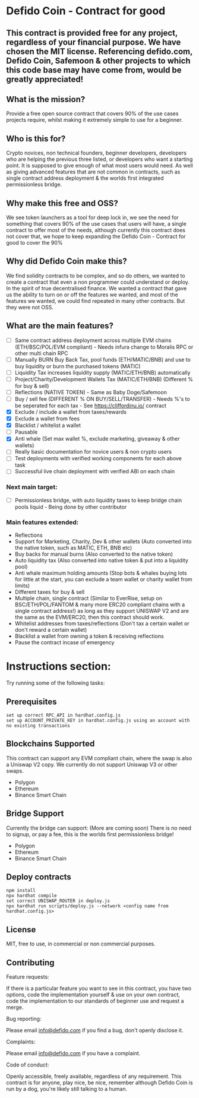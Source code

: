 # Defido Coin - Contract for good
## This contract is provided free for any project, regardless of your financial purpose. We have chosen the MIT license. Referencing defido.com, Defido Coin, Safemoon & other projects to which this code base may have come from, would be greatly appreciated!

## What is the mission?

Provide a free open source contract that covers 90% of the use cases projects require, whilst making it extremely simple to use for a beginner.

## Who is this for? 

Crypto novices, non technical founders, beginner developers, developers who are helping the previous three listed, or developers who want a starting point. It is supposed to give enough of what most users would need. As well as giving advanced features that are not common in contracts, such as single contract address deployment & the worlds first integrated permissionless bridge. 

## Why make this free and OSS?

We see token launchers as a tool for deep lock in, we see the need for something that covers 90% of the use cases that users will have, a single contract to offer most of the needs, although currently this contract does not cover that, we hope to keep expanding the Defido Coin - Contract for good to cover the 90%

## Why did Defido Coin make this?

We find solidity contracts to be complex, and so do others, we wanted to create a contract that even a non programmer could understand or deploy. In the spirit of true decentralised finance. We wanted a contract that gave us the ability to turn on or off the features we wanted, and most of the features we wanted, we could find repeated in many other contracts. But they were not OSS.

## What are the main features?

- [ ] Same contract address deployment across multiple EVM chains (ETH/BSC/POL/EVM compliant) - Needs infura change to Moralis RPC or other multi chain RPC
- [ ] Manually BURN Buy Back Tax, pool funds (ETH/MATIC/BNB) and use to buy liquidity or burn the purchased tokens (MATIC)
- [ ] Liquidity Tax increases liquidity supply (MATIC/ETH/BNB) automatically
- [ ] Project/Charity/Development Wallets Tax (MATIC/ETH/BNB) (Different % for buy & sell)
- [ ] Reflections (NATIVE TOKEN) - Same as Baby Doge/Safemoon
- [ ] Buy / sell fee (DIFFERENT % ON BUY/SELL/TRANSFER) - Needs %'s to be seperated for each tax - See https://cliffordinu.io/ contract
- [x] Exclude / include a wallet from taxes/rewards
- [x] Exclude a wallet from fees
- [x] Blacklist / whitelist a wallet
- [ ] Pausable
- [x] Anti whale (Set max wallet %, exclude marketing, giveaway & other wallets)
- [ ] Really basic documentation for novice users & non crypto users
- [ ] Test deployments with verified working components for each above task
- [ ] Successful live chain deployment with verified ABI on each chain

### Next main target:
- [ ] Permissionless bridge, with auto liquidity taxes to keep bridge chain pools liquid - Being done by other contributor

### Main features extended:

- Reflections
- Support for Marketing, Charity, Dev & other wallets (Auto converted into the native token, such as MATIC, ETH, BNB etc)
- Buy backs for manual burns (Also converted to the native token)
- Auto liquidity tax (Also converted into native token & put into a liquidity pool)
- Anti whale maximum holding amounts (Stop bots & whales buying lots for little at the start, you can exclude a team wallet or charity wallet from limits)
- Different taxes for buy & sell
- Multiple chain, single contract (Similar to EverRise, setup on BSC/ETH/POL/FANTOM & many more ERC20 compliant chains with a single contract address!) as long as they support UNISWAP V2 and are the same as the EVM/ERC20, then this contract should work.
- Whitelist addresses from taxes/reflections (Don't tax a certain wallet or don't reward a certain wallet)
- Blacklist a wallet from owning a token & receiving reflections
- Pause the contract incase of emergency

# Instructions section:

Try running some of the following tasks:

## Prerequisites

```shell
set up correct RPC_API in hardhat.config.js
set up ACCOUNT_PRIVATE_KEY in hardhat.config.js using an account with no existing transactions
```

## Blockchains Supported

This contract can support any EVM compliant chain, where the swap is also a Uniswap V2 copy. We currently do not support Uniswap V3 or other swaps.

- Polygon
- Ethereum
- Binance Smart Chain

## Bridge Support

Currently the bridge can support: (More are coming soon) There is no need to signup, or pay a fee, this is the worlds first permissionless bridge!

- Polygon
- Ethereum
- Binance Smart Chain

## Deploy contracts

```shell
npm install
npx hardhat compile
set correct UNISWAP_ROUTER in deploy.js
npx hardhat run scripts/deploy.js --network <config name from hardhat.config.js>
```

## License 

MIT, free to use, in commercial or non commercial purposes.

## Contributing

Feature requests: 

If there is a particular feature you want to see in this contract, you have two options, code the implementation yourself & use on your own contract, code the implementation to our standards of beginner use and request a merge. 

Bug reporting:

Please email info@defido.com if you find a bug, don't openly disclose it.

Complaints: 

Please email info@defido.com if you have a complaint.

Code of conduct:

Openly accessible, freely available, regardless of any requirement. This contract is for anyone, play nice, be nice, remember although Defido Coin is run by a dog, you're likely still talking to a human.


